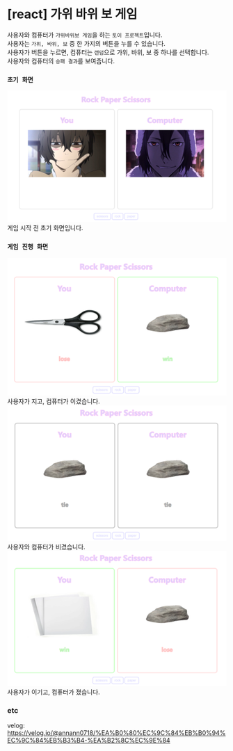 # [react] 가위 바위 보 게임

사용자와 컴퓨터가 `가위바위보 게임`을 하는 `토이 프로젝트`입니다. <br>
사용자는 `가위, 바위, 보` 중 한 가지의 버튼을 누를 수 있습니다. <br>
사용자가 버튼을 누르면, 컴퓨터는 `랜덤`으로 가위, 바위, 보 중 하나를 선택합니다. <br>
사용자와 컴퓨터의 `승패 결과`를 보여줍니다. <br>

### `초기 화면`
![rps_first](./src/img/rps_first.png)
게임 시작 전 초기 화면입니다.
### `게임 진행 화면`
![rps_1](./src/img/rps_1.png)
사용자가 지고, 컴퓨터가 이겼습니다.
![rps_2](./src/img/rps_2.png)
사용자와 컴퓨터가 비겼습니다.
![rps_3](./src/img/rps_3.png)
사용자가 이기고, 컴퓨터가 졌습니다.

### etc

velog: https://velog.io/@annann0718/%EA%B0%80%EC%9C%84%EB%B0%94%EC%9C%84%EB%B3%B4-%EA%B2%8C%EC%9E%84